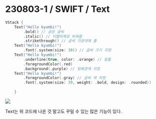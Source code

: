# 230803-1 / SWIFT / Text
```swift
VStack {
    Text("Hello kyumbi!")
        .bold() // 굵은 글씨
        .italic() // 이탤릭체로 바꿔줌
        .strikethrough() // 글씨 가운데에 줄
    Text("Hello kyumbi!")
        .font(.system(size: 30)) // 글씨 크기 지정
    Text("Hello kyumbi!")
        .underline(true, color: .orange) // 밑줄
        .foregroundColor(.red)
        .background(.purple) // 뒷배경색 지정
    Text("Hello kyumbi!")
        .foregroundColor(.gray) // 글씨 색 지정
        .font(.system(size: 39, weight: .bold, design: .rounded))
            
    }
```

<img src="/Users/mac/Desktop/TIL/사진/스크린샷 2023-08-04 오후 12.32.25.png">

Text는 위 코드에 나온 것 말고도 꾸밀 수 있는 많은 기능이 있다. 
